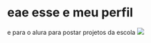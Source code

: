 # eae esse e meu perfil
e para o alura 
para postar projetos da escola
![](https://tenor.com/pt-BR/view/neymar-gif-23301292)
